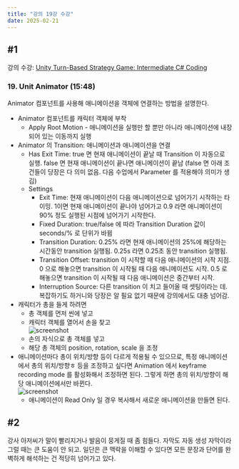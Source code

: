 ```yaml
---
title: "강의 19강 수강"
date: 2025-02-21
---
```


## \#1

강의 수강: [Unity Turn-Based Strategy Game: Intermediate C# Coding](https://www.udemy.com/course/unity-turn-based-strategy/)

### 19. Unit Animator (15:48)

Animator 컴포넌트를 사용해 애니메이션을 객체에 연결하는 방법을 설명한다.

- Animator 컴포넌트를 캐릭터 객체에 부착
  - Apply Root Motion - 애니메이션을 실행만 할 뿐만 아니라 애니메이션에 내장되어 있는 이동까지 실행
- Animator 의 Transition: 애니메이션과 애니메이션을 연결
  - Has Exit Time: true 면 현재 애니메이션이 끝날 때 Transition 이 자동으로 실행. false 면 현재 애니메이션이 끝나면 애니메이션이 끝남 (false 면 아래 조건들이 당장은 다 의미 없음. 다음 수업에서 Parameter 를 적용해야 의미가 생김)
  - Settings
    - Exit Time: 현재 애니메이션이 다음 애니메이션으로 넘어가기 시작하는 타이밍. 1이면 현재 애니메이션이 끝나야 넘어가고 0.9 라면 애니메이션이 90% 정도 실행된 시점에 넘어가기 시작한다.
    - Fixed Duration: true/false 에 따라 Transition Duration 값이 seconds/% 로 단위가 바뀜
    - Transition Duration: 0.25% 라면 현재 애니메이션의 25%에 해당하는 시간동안 transition 실행됨. 0.25s 라면 0.25초 동안 transition 실행됨.
    - Transition Offset: transition 이 시작할 때 다음 애니메이션의 시작 지점. 0 으로 해놓으면 transition 이 시작될 때 다음 애니메이션도 시작. 0.5 로 해놓으면 transition 이 시작될 때 다음 애니메이션은 중간부터 시작.
    - Interruption Source: 다른 transition 이 치고 들어올 때 셋팅이라는 데. 복잡하기도 하거니와 당장은 알 필요 없기 때문에 강의에서도 대충 넘어감.
- 캐릭터가 총을 들게 하려면
  - 총 객체를 먼저 씬에 넣고
  - 캐릭터 객체를 열어서 손을 찾고  
    ![screenshot](/images/250221-1.png)
  - 손의 자식으로 총 객체를 넣고
  - 해당 총 객체의 position, rotation, scale 을 조정
- 애니메이션마다 총이 위치/방향 등이 다르게 적용될 수 있으므로, 특정 애니메이션에서 총의 위치/방향ㅎ 등을 조정하고 싶다면 Animation 에서 keyframe recording mode 를 활성화해서 조정하면 된다. 그렇게 하면 총의 위치/방향이 해당 애니메이션에서만 바뀐다.  
  ![screenshot](/images/250221-2.png)
  - 애니메이션이 Read Only 일 경우 복사해서 새로운 애니메이션을 만들면 된다.

## \#2

강사 아저씨가 말이 빨리지거나 발음이 뭉게질 때 좀 힘들다. 자막도 자동 생성 자막이라 그럴 때는 큰 도움이 안 되고. 일단은 큰 맥락을 이해할 수 있다면 모든 문장과 단어를 완벽하게 해석하는 건 적당히 넘어가고 있다.